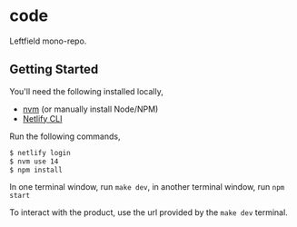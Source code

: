 # code

Leftfield mono-repo.

## Getting Started

You'll need the following installed locally,

- [nvm](https://github.com/nvm-sh/nvm) (or manually install Node/NPM)
- [Netlify CLI](https://docs.netlify.com/cli/get-started/)

Run the following commands,

```sh
$ netlify login
$ nvm use 14
$ npm install
```

In one terminal window, run `make dev`, in another terminal window, run `npm start`

To interact with the product, use the url provided by the `make dev` terminal.
